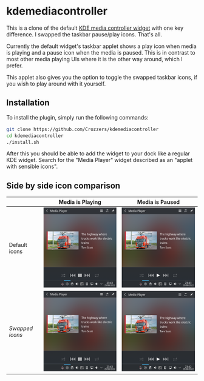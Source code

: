 # kdemediacontroller

This is a clone of the default [KDE media controller widget](https://invent.kde.org/plasma/plasma-workspace/-/tree/master/applets/mediacontroller) with one key difference.
I swapped the taskbar pause/play icons. That's all.

Currently the default widget's taskbar applet shows a play icon when media is playing
and a pause icon when the media is paused. This is in contrast to most other media playing UIs
where it is the other way around, which I prefer.

This applet also gives you the option to toggle the swapped taskbar icons, if you wish to play
around with it yourself.

## Installation

To install the plugin, simply run the following commands:
```bash
git clone https://github.com/Crozzers/kdemediacontroller
cd kdemediacontroller
./install.sh
```
After this you should be able to add the widget to your dock like a regular KDE widget.
Search for the "Media Player" widget described as an "applet with sensible icons".

## Side by side icon comparison

|                 | Media is Playing                   | Media is Paused
|-----------------|------------------------------------|------------------------------------
| Default icons   | ![](img/media_play_icon_play.png)  | ![](img/media_pause_icon_pause.png)
| *Swapped icons* | ![](img/media_play_icon_pause.png) | ![](img/media_pause_icon_play.png)